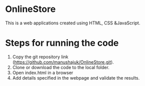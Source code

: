 # OnlineStore
This is a web applications created using HTML, CSS &amp;JavaScript.


# Steps for running the code
1) Copy the git repository link (https://github.com/manushajuk/OnlineStore.git).
2) Clone or download the code to the local folder.
3) Open index.html in a browser
4) Add details specified in the webpage and validate the results.
